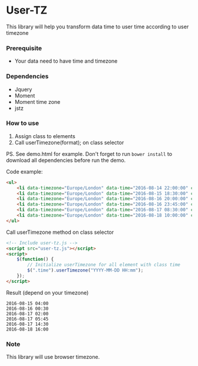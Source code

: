 # User-TZ
This library will help you transform data time to user time according to user timezone


### Prerequisite
* Your data need to have time and timezone

### Dependencies
* Jquery
* Moment
* Moment time zone
* jstz

### How to use
1. Assign class to elements
2. Call userTimezone(format); on class selector

PS. See demo.html for example. Don't forget to run `bower install` to download all dependencies before run the demo.

Code example:
```html
<ul>
    <li data-timezone="Europe/London" data-time="2016-08-14 22:00:00" class="time"></li>
    <li data-timezone="Europe/London" data-time="2016-08-15 18:30:00" class="time"></li>
    <li data-timezone="Europe/London" data-time="2016-08-16 20:00:00" class="time"></li>
    <li data-timezone="Europe/London" data-time="2016-08-16 23:45:00" class="time"></li>
    <li data-timezone="Europe/London" data-time="2016-08-17 08:30:00" class="time"></li>
    <li data-timezone="Europe/London" data-time="2016-08-18 10:00:00" class="time"></li>
</ul>
```

Call userTimezone method on class selector
```html
<!-- Include user-tz.js -->
<script src="user-tz.js"></script>
<script>
    $(function() {
        // Initialize userTimezone for all element with class time
        $(".time").userTimezone("YYYY-MM-DD HH:mm");
    });
</script>
```

Result (depend on your timezone)
```
2016-08-15 04:00
2016-08-16 00:30
2016-08-17 02:00
2016-08-17 05:45
2016-08-17 14:30
2016-08-18 16:00
```

### Note
This library will use browser timezone.
